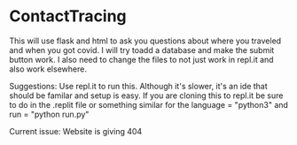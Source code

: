 # ContactTracing
This will use flask and html to ask you questions about where you traveled and when you got covid. I will try toadd a database and make the submit button work. I also need to change the files to not just work in repl.it and also work elsewhere. 

Suggestions: Use repl.it to run this. Although it's slower, it's an ide that should be familar and setup is easy. If you are cloning this to repl.it be sure to do in the .replit file or something similar for the language = "python3" and run = "python run.py"

Current issue: Website is giving 404 
